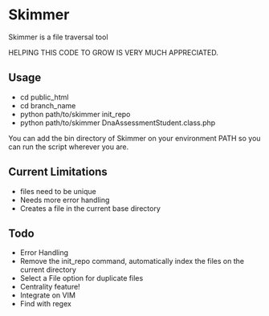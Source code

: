 Skimmer
=======

Skimmer is a file traversal tool

HELPING THIS CODE TO GROW IS VERY MUCH APPRECIATED.

Usage
-----

* cd public_html
* cd branch_name
* python path/to/skimmer init_repo
* python path/to/skimmer DnaAssessmentStudent.class.php

You can add the bin directory of Skimmer on your environment PATH so you can run the script wherever you are.

Current Limitations
------------------

* files need to be unique
* Needs more error handling
* Creates a file in the current base directory

Todo
----

* Error Handling
* Remove the init_repo command, automatically index the files on the current directory
* Select a File option for duplicate files
* Centrality feature!
* Integrate on VIM
* Find with regex

